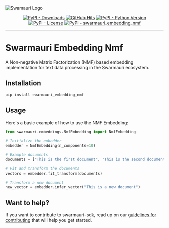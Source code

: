 
![Swamauri Logo](https://res.cloudinary.com/dbjmpekvl/image/upload/v1730099724/Swarmauri-logo-lockup-2048x757_hww01w.png)

<p align="center">
    <a href="https://pypi.org/project/swarmauri_embedding_nmf/">
        <img src="https://img.shields.io/pypi/dm/swarmauri_embedding_nmf" alt="PyPI - Downloads"/></a>
    <a href="https://github.com/swarmauri/swarmauri-sdk/pkgs/standards/swarmauri_embedding_nmf/README.md">
        <img src="https://hits.seeyoufarm.com/api/count/incr/badge.svg?url=https://github.com/swarmauri/swarmauri-sdk/pkgs/standards/swarmauri_embedding_nmf/README.md&count_bg=%2379C83D&title_bg=%23555555&icon=&icon_color=%23E7E7E7&title=hits&edge_flat=false" alt="GitHub Hits"/></a>
    <a href="https://pypi.org/project/swarmauri_embedding_nmf/">
        <img src="https://img.shields.io/pypi/pyversions/swarmauri_embedding_nmf" alt="PyPI - Python Version"/></a>
    <a href="https://pypi.org/project/swarmauri_embedding_nmf/">
        <img src="https://img.shields.io/pypi/l/swarmauri_embedding_nmf" alt="PyPI - License"/></a>
    <a href="https://pypi.org/project/swarmauri_embedding_nmf/">
        <img src="https://img.shields.io/pypi/v/swarmauri_embedding_nmf?label=swarmauri_embedding_nmf&color=green" alt="PyPI - swarmauri_embedding_nmf"/></a>
</p>

---

# Swarmauri Embedding Nmf

A Non-negative Matrix Factorization (NMF) based embedding implementation for text data processing in the Swarmauri ecosystem.

## Installation

```bash
pip install swarmauri_embedding_nmf
```

## Usage
Here's a basic example of how to use the NMF Embedding:

```python
from swarmauri.embeddings.NmfEmbedding import NmfEmbedding

# Initialize the embedder
embedder = NmfEmbedding(n_components=10)

# Example documents
documents = ["This is the first document", "This is the second document", "And this is the third one"]

# Fit and transform the documents
vectors = embedder.fit_transform(documents)

# Transform a new document
new_vector = embedder.infer_vector("This is a new document")
```

## Want to help?

If you want to contribute to swarmauri-sdk, read up on our [guidelines for contributing](https://github.com/swarmauri/swarmauri-sdk/blob/master/contributing.md) that will help you get started.

